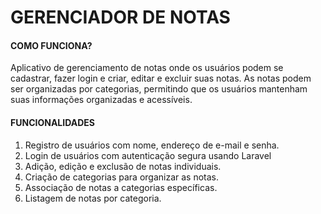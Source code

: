 # GERENCIADOR DE NOTAS
#### COMO FUNCIONA?
<p>Aplicativo de gerenciamento de notas onde os usuários podem se cadastrar, fazer login e criar, editar e excluir suas notas. As notas podem ser organizadas por categorias, permitindo que os usuários mantenham suas informações organizadas e acessíveis.</p>

#### FUNCIONALIDADES
1. Registro de usuários com nome, endereço de e-mail e senha.
2. Login de usuários com autenticação segura usando Laravel
3. Adição, edição e exclusão de notas individuais.
4. Criação de categorias para organizar as notas.
5. Associação de notas a categorias específicas.
6. Listagem de notas por categoria.